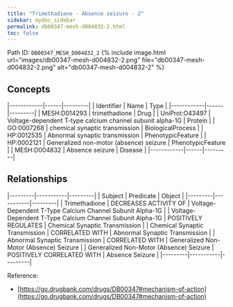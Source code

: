 ```yaml
---
title: "Trimethadione - Absence seizure - 2"
sidebar: mydoc_sidebar
permalink: db00347-mesh-d004832-2.html
toc: false 
---
```



Path ID: `DB00347_MESH_D004832_2`
{% include image.html url="images/db00347-mesh-d004832-2.png" file="db00347-mesh-d004832-2.png" alt="db00347-mesh-d004832-2" %}

## Concepts

|------------|------|---------|
| Identifier | Name | Type    |
|------------|------|---------|
| MESH:D014293 | trimethadione | Drug |
| UniProt:O43497 | Voltage-dependent T-type calcium channel subunit alpha-1G | Protein |
| GO:0007268 | chemical synaptic transmission | BiologicalProcess |
| HP:0012535 | Abnormal synaptic transmission | PhenotypicFeature |
| HP:0002121 | Generalized non-motor (absence) seizure | PhenotypicFeature |
| MESH:D004832 | Absence seizure | Disease |
|------------|------|---------|

## Relationships

|---------|-----------|---------|
| Subject | Predicate | Object  |
|---------|-----------|---------|
| Trimethadione | DECREASES ACTIVITY OF | Voltage-Dependent T-Type Calcium Channel Subunit Alpha-1G |
| Voltage-Dependent T-Type Calcium Channel Subunit Alpha-1G | POSITIVELY REGULATES | Chemical Synaptic Transmission |
| Chemical Synaptic Transmission | CORRELATED WITH | Abnormal Synaptic Transmission |
| Abnormal Synaptic Transmission | CORRELATED WITH | Generalized Non-Motor (Absence) Seizure |
| Generalized Non-Motor (Absence) Seizure | POSITIVELY CORRELATED WITH | Absence Seizure |
|---------|-----------|---------|

Reference: 
  - [https://go.drugbank.com/drugs/DB00347#mechanism-of-action](https://go.drugbank.com/drugs/DB00347#mechanism-of-action)
